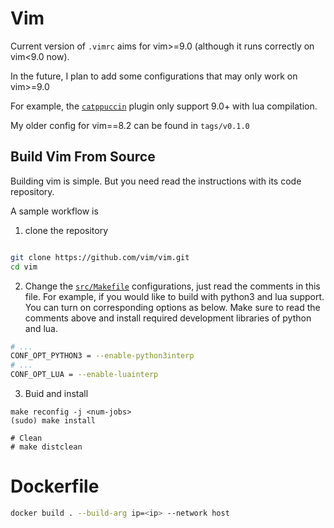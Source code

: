 # Vim

Current version of `.vimrc` aims for vim>=9.0 (although it runs correctly on vim<9.0 now).

In the future, I plan to add some configurations that may only work on vim>=9.0

For example, the [`catppuccin`](https://github.com/catppuccin/nvim) plugin only support 9.0+ with lua compilation.

My older config for vim==8.2 can be found in `tags/v0.1.0`


## Build Vim From Source

Building vim is simple. But you need read the instructions with its code repository.

A sample workflow is

1. clone the repository

```bash

git clone https://github.com/vim/vim.git
cd vim
```

2. Change the [`src/Makefile`](https://github.com/vim/vim/blob/d3ff129ce8c68770c47d72ab3f30a21c19530eee/src/Makefile) configurations, just read the comments in this file. For example, if you would like to build with python3 and lua support. You can turn on corresponding options as below. Make sure to read the comments above and install required development libraries of python and lua.

```bash
# ...
CONF_OPT_PYTHON3 = --enable-python3interp
# ...
CONF_OPT_LUA = --enable-luainterp

```

3. Buid and install

```
make reconfig -j <num-jobs>
(sudo) make install

# Clean
# make distclean
```

# Dockerfile

```bash
docker build . --build-arg ip=<ip> --network host
```
